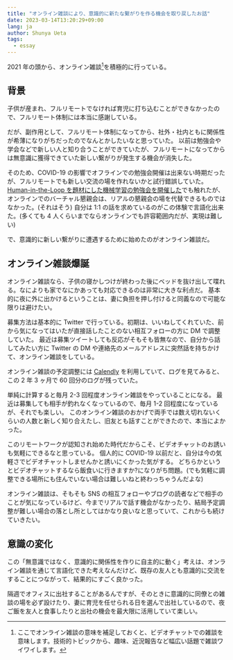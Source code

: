 ```yaml
---
title: "オンライン雑談により、意識的に新たな繋がりを作る機会を取り戻したお話"
date: 2023-03-14T13:20:29+09:00
lang: ja
author: Shunya Ueta
tags:
  - essay
---
```


2021 年の頭から、オンライン雑談[^zatsu]を積極的に行っている。

## 背景

子供が産まれ、フルリモートでなければ育児に打ち込むことができなかったので、フルリモート体制には本当に感謝している。

だが、副作用として、フルリモート体制になってから、社外・社内ともに関係性が希薄になりがちだったのでなんとかしたいなと思っていた。
以前は勉強会や学会などで新しい人と知り合うことができていたが、フルリモートになってからは無意識に獲得できていた新しい繋がりが発生する機会が消失した。

そのため、COVID-19 の影響でオフラインでの勉強会開催は出来ない時期だったが、フルリモートでも新しい交流の場を作れないかと試行錯誤していた。
[Human-in-the-Loop を題材にした機械学習の勉強会を開催した](/posts/2022-03-31)でも触れたが、オンラインでのバーチャル懇親会は、リアルの懇親会の場を代替できるものではなかった。(それはそう)
自分は 1:1 の話を求めているのがこの体験で言語化出来た。(多くても 4 人くらいまでならオンラインでも許容範囲内だが、実現は難しい)

で、意識的に新しい繋がりに遭遇するために始めたのがオンライン雑談だ。

## オンライン雑談爆誕

オンライン雑談なら、子供の寝かしつけが終わった後にベッドを抜け出して喋れる。なによりも家でなにかあっても対応できるのは非常に大きな利点だ。
基本的に夜に外に出かけるということは、妻に負担を押し付けると同義なので可能な限りは避けたい。

募集方法は基本的に Twitter で行っている。初期は、いいねしてくれていた、前から気になってはいたが直接話したことのない相互フォローの方に DM で調整していた。
最近は募集ツイートしても反応がそもそも皆無なので、自分から話してみたい方に Twitter の DM や連絡先のメールアドレスに突然話を持ちかけて、オンライン雑談をしている。

オンライン雑談の予定調整には [Calendly](https://calendly.com/) を利用していて、ログを見てみると、この 2 年 3 ヶ月で 60 回分のログが残っていた。

単純に計算すると毎月 2-3 回程度オンライン雑談をやっていることになる。
最近は募集しても相手が釣れなくなっているので、毎月 1-2 回程度になっているが、それでも楽しい。
このオンライン雑談のおかげで両手では数え切れないくらいの人数と新しく知り合えたし、旧友とも話すことができたので、本当によかった。

このリモートワークが認知され始めた時代だからこそ、ビデオチャットのお誘いも気軽にできるなと思っている。
個人的に COVID-19 以前だと、自分は今の気軽さでビデオチャットしませんかと誘いにくかった気がする。
どちらかというとビデオチャットするなら飯食いに行きますか?になりがち問題。(でも気軽に調整できる場所にも住んでいない場合は難しいねと終わっちゃうんだよな)

オンライン雑談は、そもそも SNS の相互フォローやブログの読者などで相手のことが気になっているけど、今までリアルで話す機会がなかったり、結局予定調整が難しい場合の落とし所としてはかなり良いなと思っていて、これからも続けていきたい。

## 意識の変化

この「無意識ではなく、意識的に関係性を作りに自主的に動く」考えは、オンライン雑談を通じて言語化できた考えなんだけど、既存の友人とも意識的に交流をすることにつながって、結果的にすごく良かった。

隔週でオフィスに出社することがあるんですが、そのときに意識的に同僚との雑談の場を必ず設けたり、妻に育児を任せられる日を選んで出社しているので、夜ご飯を友人と食事したりと出社の機会を最大限に活用していて楽しい。

[^zatsu]: ここでオンライン雑談の意味を補足しておくと、ビデオチャットでの雑談を意味します。技術的トピックから、趣味、近況報告など幅広い話題で雑談ワイワイします。
